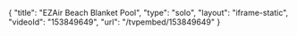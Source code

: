 {
    "title": "EZAir Beach Blanket Pool",
    "type": "solo",
    "layout": "iframe-static",
    "videoId": "153849649",
    "url": "\/tvpembed\/153849649"
}